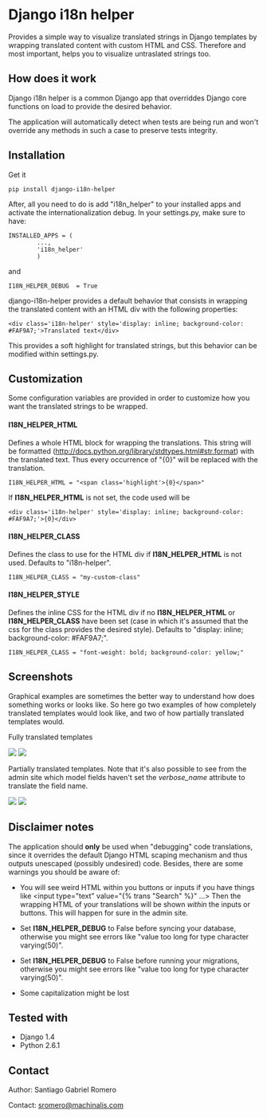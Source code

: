 Django i18n helper
==================

Provides a simple way to visualize translated strings in Django templates 
by wrapping translated content with custom HTML and CSS. Therefore and
most important, helps you to visualize untraslated strings too.


How does it work
----------------

Django i18n helper is a common Django app that overriddes Django core functions
on load to provide the desired behavior.

The application will automatically detect when tests are being run and won't
override any methods in such a case to preserve tests integrity.


Installation
------------

Get it

    pip install django-i18n-helper

After, all you need to do is add "i18n_helper" to your installed apps and
activate the internationalization debug. In your settings.py, make sure to have:

    INSTALLED_APPS = (
            ...,
            'i18n_helper'
            )

and

    I18N_HELPER_DEBUG  = True

django-i18n-helper provides a default behavior that consists in wrapping the
translated content with an HTML div with the following properties:

    <div class='i18n-helper' style='display: inline; background-color: #FAF9A7;'>Translated text</div>

This provides a soft highlight for translated strings, but this behavior can be
modified within settings.py.


Customization
-------------

Some configuration variables are provided in order to customize how you want the translated strings to be wrapped.

#### I18N_HELPER_HTML

Defines a whole HTML block for wrapping the translations. This string will be
formatted (http://docs.python.org/library/stdtypes.html#str.format) with the
translated text. Thus every occurrence of "{0}" will be replaced with the
translation.

    I18N_HELPER_HTML = "<span class='highlight'>{0}</span>"

If **I18N_HELPER_HTML** is not set, the code used will be

    <div class='i18n-helper' style='display: inline; background-color: #FAF9A7;'>{0}</div> 


#### I18N_HELPER_CLASS

Defines the class to use for the HTML div if **I18N_HELPER_HTML** is not used. Defaults to "i18n-helper".

    I18N_HELPER_CLASS = "my-custom-class"


#### I18N_HELPER_STYLE

Defines the inline CSS for the HTML div if no **I18N_HELPER_HTML** or
**I18N_HELPER_CLASS** have been set (case in which it's assumed that the css 
for the class provides the desired style). Defaults to "display: inline; background-color: #FAF9A7;".

    I18N_HELPER_CLASS = "font-weight: bold; background-color: yellow;"


Screenshots
-----------

Graphical examples are sometimes the better way to understand how does something works or looks like. So here go two examples of how completely translated templates would look like, and two of how partially translated templates would.

Fully translated templates


<img src='http://pictat.com/i/2012/8/27/16220screenshot.png'/>

<img src='http://pictat.com/i/2012/8/22/11913traslated2.png'/>

Partially translated templates. Note that it's also possible to see from the admin site which model fields haven't set the _verbose_name_ attribute to translate the field name.

<img src='http://pictat.com/i/2012/8/22/23861untraslate.png'/>

<img src='http://pictat.com/i/2012/8/22/21074untraslate.png'/>


Disclaimer notes
----------------

The application should **only** be used when "debugging" code translations, since it overrides the default Django HTML scaping mechanism and thus outputs unescaped (possibly undesired) code.
Besides, there are some warnings you should be aware of:

* You will see weird HTML within you buttons or inputs if you have things like &lt;input type="text" value="{% trans "Search" %}" ...&gt; Then the wrapping HTML of your translations will be shown _within_ the inputs or buttons. This will happen for sure in the admin site.

* Set **I18N_HELPER_DEBUG** to False before syncing your database, otherwise you might see errors like "value too long for type character varying(50)".

* Set **I18N_HELPER_DEBUG** to False before running your migrations, otherwise you might see errors like "value too long for type character varying(50)".

* Some capitalization might be lost


Tested with
-----------

* Django 1.4
* Python 2.6.1


Contact
-------

Author: Santiago Gabriel Romero

Contact: sromero@machinalis.com
